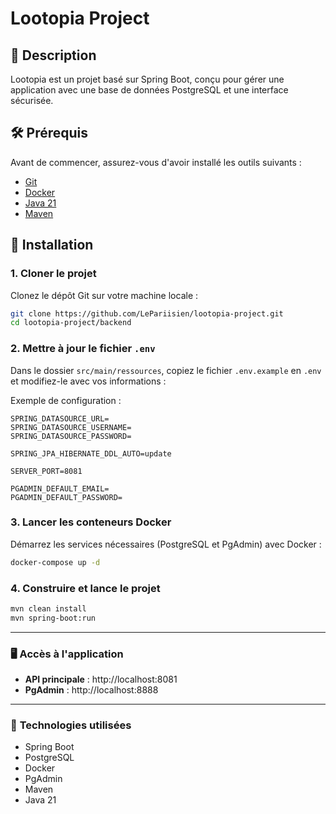# Lootopia Project

## 📌 Description

Lootopia est un projet basé sur Spring Boot, conçu pour gérer une application avec une base de données PostgreSQL et une interface sécurisée.

## 🛠️ Prérequis

Avant de commencer, assurez-vous d'avoir installé les outils suivants :

- [Git](https://git-scm.com/)
- [Docker](https://www.docker.com/)
- [Java 21](https://jdk.java.net/21/)
- [Maven](https://maven.apache.org/)

## 🚀 Installation

### **1. Cloner le projet**

Clonez le dépôt Git sur votre machine locale :

```bash
git clone https://github.com/LePariisien/lootopia-project.git
cd lootopia-project/backend
```

### **2. Mettre à jour le fichier `.env`**

Dans le dossier `src/main/ressources`, copiez le fichier `.env.example` en `.env` et modifiez-le avec vos informations :

Exemple de configuration :

```frapper
SPRING_DATASOURCE_URL=
SPRING_DATASOURCE_USERNAME=
SPRING_DATASOURCE_PASSWORD=

SPRING_JPA_HIBERNATE_DDL_AUTO=update

SERVER_PORT=8081

PGADMIN_DEFAULT_EMAIL=
PGADMIN_DEFAULT_PASSWORD=
```

### **3. Lancer les conteneurs Docker**

Démarrez les services nécessaires (PostgreSQL et PgAdmin) avec Docker :

```bash
docker-compose up -d
```

### **4. Construire et lance le projet**

```bash
mvn clean install
mvn spring-boot:run
```

---

### 🖥️ **Accès à l'application**

- **API principale** : http://localhost:8081
- **PgAdmin** : http://localhost:8888

---

### 📖 **Technologies utilisées**

- Spring Boot
- PostgreSQL
- Docker
- PgAdmin
- Maven
- Java 21
